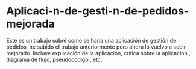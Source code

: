 # Aplicaci-n-de-gesti-n-de-pedidos-mejorada
Este es un trabajo sobré como se haría una aplicación de gestión de pedidos, he subido el trabajo anteriormente pero ahora lo vuelvo a subir mejorado. Incluye explicación de la aplicación, critica sobre la aplicación , diagrama de flujo, pseudocódigo , etc. 
